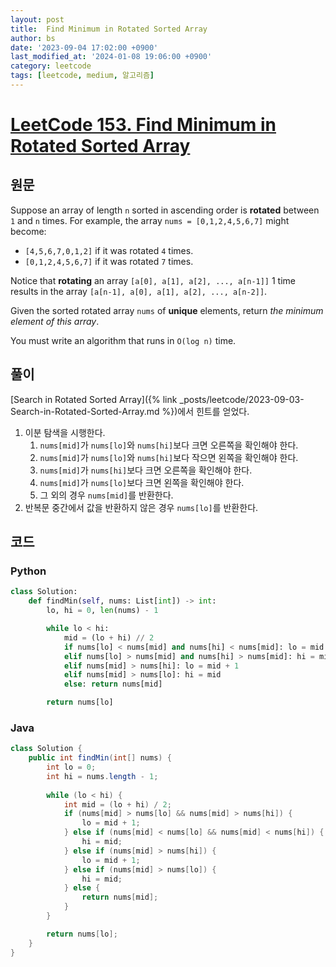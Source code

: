 ```yaml
---
layout: post
title:  Find Minimum in Rotated Sorted Array
author: bs
date: '2023-09-04 17:02:00 +0900'
last_modified_at: '2024-01-08 19:06:00 +0900'
category: leetcode
tags: [leetcode, medium, 알고리즘]
---
```


# [LeetCode 153. Find Minimum in Rotated Sorted Array](https://leetcode.com/problems/find-minimum-in-rotated-sorted-array/)

## 원문
Suppose an array of length `n` sorted in ascending order is **rotated** between `1` and `n` times. For example, the array `nums = [0,1,2,4,5,6,7]` might become:

- `[4,5,6,7,0,1,2]` if it was rotated `4` times.
- `[0,1,2,4,5,6,7]` if it was rotated `7` times.

Notice that **rotating** an array `[a[0], a[1], a[2], ..., a[n-1]]` 1 time results in the array `[a[n-1], a[0], a[1], a[2], ..., a[n-2]]`.

Given the sorted rotated array `nums` of **unique** elements, return *the minimum element of this array*.

You must write an algorithm that runs in `O(log n)` time.

## 풀이
[Search in Rotated Sorted Array]({% link _posts/leetcode/2023-09-03-Search-in-Rotated-Sorted-Array.md %})에서 힌트를 얻었다.

1. 이분 탐색을 시행한다.
    1. `nums[mid]`가 `nums[lo]`와 `nums[hi]`보다 크면 오른쪽을 확인해야 한다.
    2. `nums[mid]`가 `nums[lo]`와 `nums[hi]`보다 작으면 왼쪽을 확인해야 한다.
    3. `nums[mid]`가 `nums[hi]`보다 크면 오른쪽을 확인해야 한다.
    4. `nums[mid]`가 `nums[lo]`보다 크면 왼쪽을 확인해야 한다.
    5. 그 외의 경우 `nums[mid]`를 반환한다.
2. 반복문 중간에서 값을 반환하지 않은 경우 `nums[lo]`를 반환한다.

## 코드
### Python
```python
class Solution:
    def findMin(self, nums: List[int]) -> int:
        lo, hi = 0, len(nums) - 1

        while lo < hi:
            mid = (lo + hi) // 2
            if nums[lo] < nums[mid] and nums[hi] < nums[mid]: lo = mid + 1
            elif nums[lo] > nums[mid] and nums[hi] > nums[mid]: hi = mid
            elif nums[mid] > nums[hi]: lo = mid + 1
            elif nums[mid] > nums[lo]: hi = mid
            else: return nums[mid]

        return nums[lo]
```

### Java
```java
class Solution {
    public int findMin(int[] nums) {
        int lo = 0;
        int hi = nums.length - 1;
        
        while (lo < hi) {
            int mid = (lo + hi) / 2;
            if (nums[mid] > nums[lo] && nums[mid] > nums[hi]) {
                lo = mid + 1;
            } else if (nums[mid] < nums[lo] && nums[mid] < nums[hi]) {
                hi = mid;
            } else if (nums[mid] > nums[hi]) {
                lo = mid + 1;
            } else if (nums[mid] > nums[lo]) {
                hi = mid;
            } else {
                return nums[mid];
            }
        }

        return nums[lo];
    }
}
```